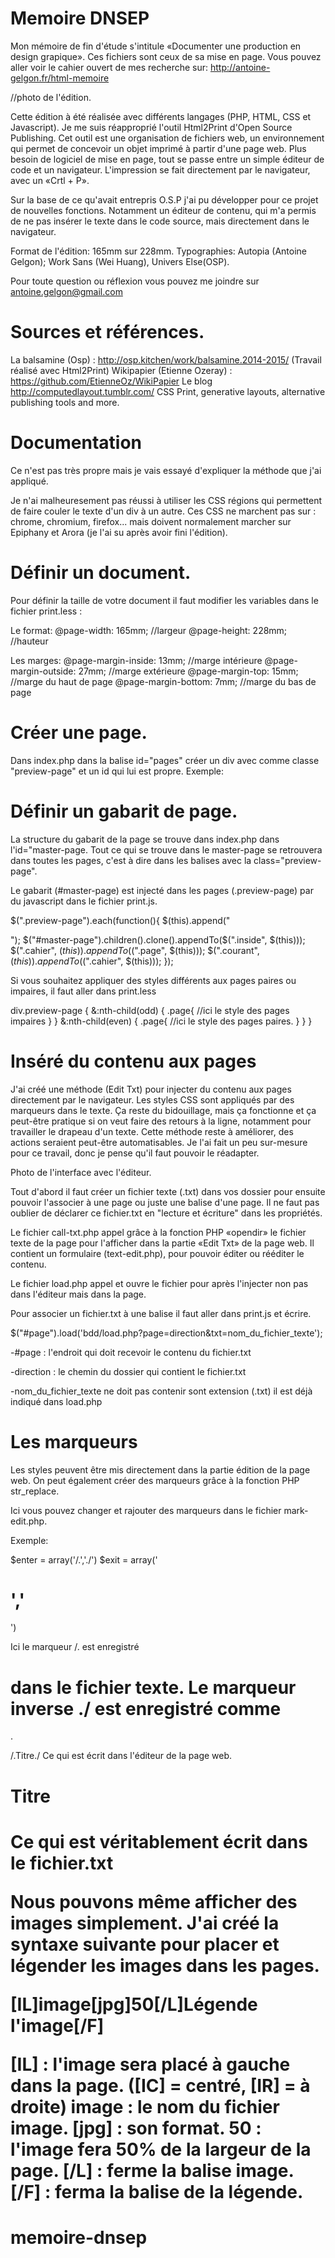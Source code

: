 Memoire DNSEP
======

Mon mémoire de fin d'étude s'intitule «Documenter une production en design grapique».
Ces fichiers sont ceux de sa mise en page.
Vous pouvez aller voir le cahier ouvert de mes recherche sur:
http://antoine-gelgon.fr/html-memoire

//photo de l'édition.

Cette édition à été réalisée avec différents langages (PHP, HTML, CSS et Javascript).
Je me suis réapproprié l'outil Html2Print d'Open Source Publishing. Cet outil est
une organisation de fichiers web, un environnement qui permet de concevoir un objet 
imprimé à partir d'une page web. Plus besoin de logiciel de mise en page, tout se passe 
entre un simple éditeur de code et un navigateur. L'impression se fait directement par 
le navigateur, avec un «Crtl + P».

Sur la base de ce qu'avait entrepris O.S.P j'ai pu développer pour ce projet 
de nouvelles fonctions. Notamment un éditeur de contenu, qui m'a permis 
de ne pas insérer le texte dans le code source, mais directement dans le navigateur.

Format de l'édition: 165mm sur 228mm.
Typographies: Autopia (Antoine Gelgon); Work Sans (Wei Huang), Univers Else(OSP).

Pour toute question ou réflexion vous pouvez me joindre sur antoine.gelgon@gmail.com

Sources et références.
===
La balsamine (Osp) : http://osp.kitchen/work/balsamine.2014-2015/ (Travail réalisé avec Html2Print)
Wikipapier (Etienne Ozeray) : https://github.com/EtienneOz/WikiPapier
Le blog http://computedlayout.tumblr.com/ CSS Print, generative layouts, alternative publishing tools and more.

Documentation
====

Ce n'est pas très propre mais je vais essayé d'expliquer la méthode que j'ai appliqué.

Je n'ai malheuresement pas réussi à utiliser les CSS régions qui permettent de faire couler
 le texte d'un div à un autre. Ces CSS ne marchent pas sur : chrome, chromium, firefox... 
mais doivent normalement marcher sur Epiphany et Arora (je l'ai su après avoir fini l'édition).

Définir un document.
===
Pour définir la taille de votre document il faut modifier les variables dans le fichier print.less :

Le format:
@page-width: 165mm; //largeur
@page-height: 228mm; //hauteur

Les marges:
@page-margin-inside: 13mm;  //marge intérieure
@page-margin-outside: 27mm; //marge extérieure 
@page-margin-top: 15mm;     //marge du haut de page
@page-margin-bottom: 7mm;   //marge du bas de page

Créer une page.
===
Dans index.php dans la balise id="pages" créer un div avec comme classe "preview-page" et un id qui lui est propre.
Exemple:
<div id="page-1" class="preview-page"></div>


Définir un gabarit de page.
===
La structure du gabarit de la page se trouve dans index.php dans l'id="master-page.
Tout ce qui se trouve dans le master-page se retrouvera dans toutes les pages, c'est à dire dans les balises avec la class="preview-page".

Le gabarit (#master-page) est injecté dans les pages (.preview-page) par du javascript dans le fichier print.js.

$(".preview-page").each(function(){
    $(this).append("<div class='inside'>");
    $("#master-page").children().clone().appendTo($(".inside", $(this)));
    $(".cahier", $(this)).appendTo($(".page", $(this)));
    $(".courant", $(this)).appendTo($(".cahier", $(this)));
});

Si vous souhaitez appliquer des styles différents aux pages paires ou impaires, il faut aller dans print.less

div.preview-page {
  &:nth-child(odd) {
    .page{
      //ici le style des pages impaires
    	}
  }	
  &:nth-child(even) {
    .page{
      //ici le style des pages paires.
    }
    }
  }

Inséré du contenu aux pages
===

J'ai créé une méthode (Edit Txt) pour injecter du contenu aux pages directement par le navigateur. Les styles CSS sont appliqués par des marqueurs dans le texte.
Ça reste du bidouillage, mais ça fonctionne et ça peut-être pratique si on veut faire des retours à la ligne,
notamment pour travailler le drapeau d'un texte. Cette méthode reste à améliorer, des actions seraient peut-être automatisables.
Je l'ai fait un peu sur-mesure pour ce travail, donc je pense qu'il faut pouvoir le réadapter.

Photo de l'interface avec l'éditeur.
 
Tout d'abord il faut créer un fichier texte (.txt) dans vos dossier pour ensuite pouvoir l'associer à une page ou juste une balise d'une page.
Il ne faut pas oublier de déclarer ce fichier.txt en "lecture et écriture" dans les propriétés.

Le fichier call-txt.php appel grâce à la fonction PHP «opendir» le fichier texte de la page pour l'afficher dans la partie «Edit Txt» de la page web.
Il contient un formulaire (text-edit.php), pour pouvoir éditer ou rééditer le contenu.

Le fichier load.php appel et ouvre le fichier pour après l'injecter non pas dans l'éditeur mais dans la page.

Pour associer un fichier.txt à une balise il faut aller dans print.js et écrire.

$("#page").load('bdd/load.php?page=direction&txt=nom_du_fichier_texte');

-#page : l'endroit qui doit recevoir le contenu du fichier.txt

-direction : le chemin du dossier qui contient le fichier.txt

-nom_du_fichier_texte ne doit pas contenir sont extension (.txt) il est déjà indiqué dans load.php

Les marqueurs
===

Les styles peuvent être mis directement dans la partie édition de la page web.
On peut également créer des marqueurs grâce à la fonction PHP str_replace.

Ici vous pouvez changer et rajouter des marqueurs dans le fichier mark-edit.php.

Exemple:

$enter = array('/.','./')
$exit  = array('<h1>','</h1>')

Ici le marqueur /. est enregistré <h1> dans le fichier texte.
Le marqueur inverse ./ est enregistré comme </h1>.

/.Titre./
Ce qui est écrit dans l'éditeur de la page web.

<h1>Titre<h1>
Ce qui est véritablement écrit dans le fichier.txt

Nous pouvons même afficher des images simplement.
J'ai créé la syntaxe suivante pour placer et légender les images dans les pages.

[IL]image[jpg]50[/L]Légende l'image[/F]

[IL] : l'image sera placé à gauche dans la page. ([IC] = centré, [IR] = à droite)
image : le nom du fichier image.
[jpg] : son format. 
50 : l'image fera 50% de la largeur de la page.
[/L] : ferme la balise image.
[/F] : ferma la balise de la légende.












# memoire-dnsep
